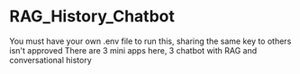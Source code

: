 # RAG_History_Chatbot

You must have your own .env file to run this, sharing the same key to others isn't approved
There are 3 mini apps here, 3 chatbot with RAG and conversational history 
